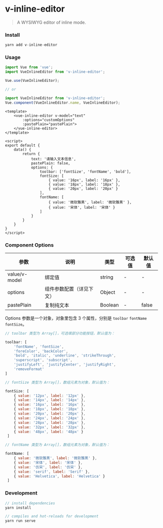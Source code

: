 # v-inline-editor

> A WYSIWYG editor of inline mode.  

### Install

```js
yarn add v-inline-editor
```

### Usage
```js
import Vue from 'vue';
import VueInlineEditor from 'v-inline-editor';

Vue.use(VueInlineEditor);

// or

import VueInlineEditor from 'v-inline-editor';
Vue.component(VueInlineEditor.name, VueInlineEditor);
```
```vue
<template>
    <vue-inline-editor v-model="text"
        :options="customOptions"
        :pastePlain="pastePlain">
    </vue-inline-editor>
</template>

<script>
export default {
    data() {
        return {
            text: '请输入文本信息',
            pastePlain: false,
            options: {
                toolbar: ['fontSize', 'fontName', 'bold'],
                fontSize: [
                    { value: '16px', label: '16px' },
                    { value: '18px', label: '18px' },
                    { value: '20px', label: '20px' }
                ],
                fontName: [
                    { value: '微软雅黑', label: '微软雅黑' },
                    { value: '宋体', label: '宋体' }
                ]
            }
        }
    }
}
</script>
```

### Component Options

参数 | 说明 | 类型 | 可选值 | 默认值
---  | ---  |  --- |   ---  |  ---
value/v-model | 绑定值 | string | - | -
options | 组件参数配置（详见下文） | Object | - | -
pastePlain | 复制纯文本 | Boolean | - | false

Options 参数是一个对象，对象里包含 3 个属性，分别是 `toolbar` `fontName` `fontSize`。

```js
// toolbar 类型为 Array[]，可选填部分功能按钮，默认值为：

toolbar: [
    'fontName', 'fontSize',
    'foreColor', 'backColor',
    'bold', 'italic', 'underline', 'strikeThrough',
    'superscript', 'subscript',
    'justifyLeft', 'justifyCenter', 'justifyRight',
    'removeFormat'
]

// fontSize 类型为 Array[]，数组元素为对象，默认值为：

fontSize: [
    { value: '12px', label: '12px' },
    { value: '14px', label: '14px' },
    { value: '16px', label: '16px' },
    { value: '18px', label: '18px' },
    { value: '20px', label: '20px' },
    { value: '24px', label: '24px' },
    { value: '28px', label: '28px' },
    { value: '32px', label: '32px' },
    { value: '48px', label: '48px' }
 ]

// fontName 类型为 Array[]，数组元素为对象，默认值为：

fontName: [
    { value: '微软雅黑', label: '微软雅黑' },
    { value: '宋体', label: '宋体' },
    { value: '仿宋', label: '仿宋' },
    { value: 'serif', label: 'Serif' },
    { value: 'Helvetica', label: 'Helvetica' }
 ]
```



### Development
```js
// install dependencies
yarn install

// compiles and hot-reloads for development
yarn run serve
```
